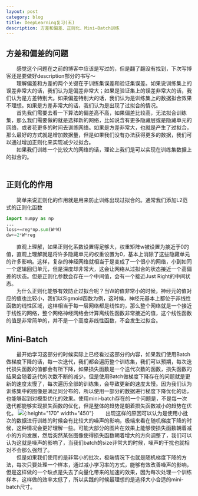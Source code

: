 ```yaml
---
layout: post
category: blog
title: DeepLearning复习(五)
description: 方差和偏差、正则化、Mini—Batch训练
---
```


## 方差和偏差的问题
　　感觉这个问题在之前的博客中应该是写过的，但是翻了翻没有找到，下次写博客还是要做好description部分的书写～<br>
　　理解偏差和方差的两个关键在于训练集误差和验证集误差。如果说训练集上的误差非常大的话，我们认为是偏差非常大；如果是验证集上的误差非常大的话，我们认为是方差特别大。如果偏差特别大的话，我们认为是训练集上的数据拟合效果不理想。如果是方差非常大的话，我们认为是出现了过拟合的情况。<br>
　　首先我们需要去看一下算法的偏差高不高，如果偏差比较高，无法拟合训练集，那么我们需要做的就是选择新的网络，比如说含有更多隐藏层或是隐藏单元的网络，或者花更多的时间去训练网络。如果是方差非常大，也就是产生了过拟合，那么最好的方式就是增加数据量，但是如果我们没有办法获得更多的数据，我们可以通过增加正则化来实现减少过拟合。<br>
　　如果我们训练一个比较大的网络的话，理论上我们是可以实现在训练集数据上的拟合的。<br>
　　
## 正则化的作用
　　简单来说正则化的作用就是用来防止训练出现过拟合的。通常我们添加L2范式的正则化函数
```python
import numpy as np
...
loss+=reg*np.sum(W*W)
dw+=2*W*reg
```
　　直观上理解，如果正则化系数设置得足够大，权重矩阵w被设置为接近于0的值，直观上理解就是将许多隐藏单元的权重设置为0，基本上消除了这些隐藏单元的许多影响。这样，复杂的神经网络就相当于是变成了一个很小的网络，小到如同一个逻辑回归单元，但是深度却非常大，这会让网络从过拟合的状态接近一个高偏差的状态。但是正则化参数会存在一个中间值，会有一个接近Just Right的中间状态。<br>
　　为什么正则化能够有效防止过拟合呢？当W的值非常小的时候，神经元的值对应的值也比较小，我们以Sigmoid函数为例，这时候，神经元基本上都位于非线性函数的线性区域，这样相当于每一层网络都是线性的，那么整个网络就是一个接近于线性的网络，整个网络神经网络会计算离线性函数非常接近的值，这个线性函数的值是非常简单的，并不是一个高度非线性函数，不会发生过拟合。

## Mini-Batch
　　最开始学习这部分的时候实际上已经看过这部分的内容，如果我们使用Batch做梯度下降的话，每一次迭代，我们都会遍历整个训练集，我们可以预期，每次迭代损失函数的值都会有所下降，如果损失函数是一个迭代次数的函数，损失函数的结果会随着迭代的次数不断的减少。但是使用Batch做梯度下降存在的问题就是更新的速度太慢了，每次遍历全部的训练集，会导致更新的速度太慢。因为我们认为训练集中的图像是满足同分布的，所以使用一部分的数据进行梯度下降优化的话，也能够起到对模型优化的效果。使用mini-batch存在的一个问题是，不是每一次迭代都能够实现损失函数的优化，但是整体的趋势是朝着损失函数减小的趋势在优化。
![](/downloads/Batch和Minibatch.png){:height="170" width="450"}
　　出现这样的原因可以认为是使用小批次的数据进行训练的时候会有比较大的噪声的影响，极端来看在随机梯度下降的时候，这种情况会更好理解一些。可能大部分的图片在效果上能够使损失函数朝着减小的方向发展，然后突然某张图像使得损失函数朝着增大的方向调整了，我们可以认为这就是噪声的影响了，当我们batch的size非常大的时候，噪声的干扰也就相对不会那么强烈了。<br>
　　但是如果我们使用的是非常小的批次，极端情况下也就是随机梯度下降的方法，每次只要处理一个样本，通过减小学习率的方式，能够有效改善噪声的影响，但是这样做的一个缺点是失去了向量化带来的加速的效果，因为每次处理一个训练样本，这样做的效率太低了，所以实践的时候最理想的是选择大小合适的mini-batch尺寸。